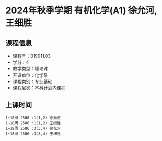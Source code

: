 # 2024年秋季学期 有机化学(A1) 徐允河, 王细胜






## 课程信息

- 课程号：019011.03
- 学分：4
- 教学类型：理论课
- 开课单位：化学系
- 课程类别：专业基础
- 课程层次：本科计划内课程

## 上课时间

```
1~18周 2506 :1(1,2) 徐允河
1~18周 2506 :1(1,2) 王细胜
1~18周 2506 :3(3,4) 徐允河
1~18周 2506 :3(3,4) 王细胜
```

